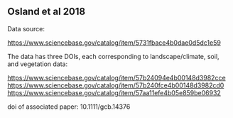 ## Osland et al 2018

Data source:  

https://www.sciencebase.gov/catalog/item/5731fbace4b0dae0d5dc1e59

The data has three DOIs, each corresponding to landscape/climate, soil, and vegetation data:  

https://www.sciencebase.gov/catalog/item/57b24094e4b00148d3982cce
https://www.sciencebase.gov/catalog/item/57b240fce4b00148d3982cd0
https://www.sciencebase.gov/catalog/item/57aa11efe4b05e859be06932

doi of associated paper: 10.1111/gcb.14376